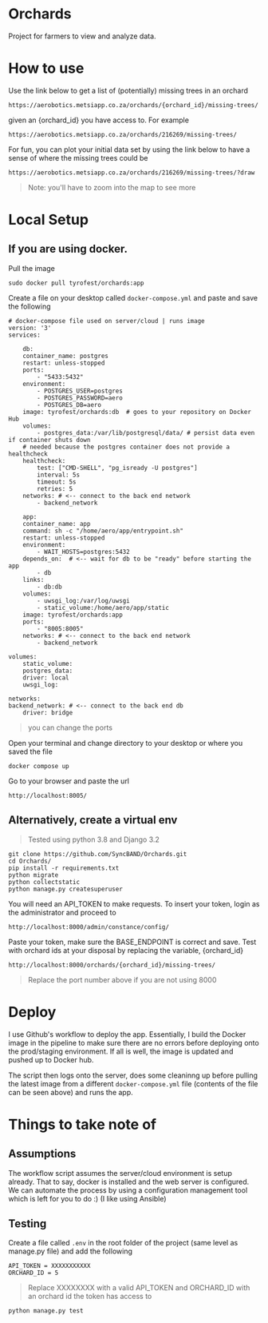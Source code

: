 # Orchards
Project for farmers to view and analyze data.


# How to use

Use the link below to get a list of (potentially) missing trees in an orchard

    https://aerobotics.metsiapp.co.za/orchards/{orchard_id}/missing-trees/

given an {orchard_id} you have access to. For example
    
    https://aerobotics.metsiapp.co.za/orchards/216269/missing-trees/

For fun, you can plot your initial data set by using the link below to have a sense of where the missing trees could be

    https://aerobotics.metsiapp.co.za/orchards/216269/missing-trees/?draw

> Note: you'll have to zoom into the map to see more


# Local Setup 

## If you are using docker. 

Pull the image

    sudo docker pull tyrofest/orchards:app

Create a file on your desktop called `docker-compose.yml` and paste and save the following

    # docker-compose file used on server/cloud | runs image
    version: '3'
    services:

        db:
        container_name: postgres
        restart: unless-stopped
        ports:
            - "5433:5432"
        environment:
            - POSTGRES_USER=postgres
            - POSTGRES_PASSWORD=aero
            - POSTGRES_DB=aero
        image: tyrofest/orchards:db  # goes to your repository on Docker Hub
        volumes:
            - postgres_data:/var/lib/postgresql/data/ # persist data even if container shuts down
        # needed because the postgres container does not provide a healthcheck
        healthcheck:
            test: ["CMD-SHELL", "pg_isready -U postgres"]
            interval: 5s
            timeout: 5s
            retries: 5
        networks: # <-- connect to the back end network
            - backend_network
            
        app:
        container_name: app
        command: sh -c "/home/aero/app/entrypoint.sh"
        restart: unless-stopped
        environment:
            - WAIT_HOSTS=postgres:5432
        depends_on:  # <-- wait for db to be "ready" before starting the app
            - db
        links:
            - db:db
        volumes:
            - uwsgi_log:/var/log/uwsgi
            - static_volume:/home/aero/app/static
        image: tyrofest/orchards:app
        ports:
            - "8005:8005"
        networks: # <-- connect to the back end network
            - backend_network

    volumes:
        static_volume:
        postgres_data:
        driver: local
        uwsgi_log:

    networks:
    backend_network: # <-- connect to the back end db
        driver: bridge

> you can change the ports 

Open your terminal and change directory to your desktop or where you saved the file

    docker compose up

Go to your browser and paste the url

    http://localhost:8005/


## Alternatively, create a virtual env 

> Tested using python 3.8 and Django 3.2

    git clone https://github.com/SyncBAND/Orchards.git
    cd Orchards/
    pip install -r requirements.txt
    python migrate
    python collectstatic
    python manage.py createsuperuser

You will need an API_TOKEN to make requests. To insert your token, login as the 
administrator and proceed to

    http://localhost:8000/admin/constance/config/

Paste your token, make sure the BASE_ENDPOINT is correct and save. Test with orchard ids at your disposal by replacing the variable, {orchard_id}

    http://localhost:8000/orchards/{orchard_id}/missing-trees/

> Replace the port number above if you are not using 8000


# Deploy

I use Github's workflow to deploy the app. Essentially, I build the Docker image in the pipeline to make sure there are no errors before deploying onto the prod/staging environment. If all is well, the image is updated and pushed up to Docker hub. 

The script then logs onto the server, does some cleaninng up before pulling the latest image from a different `docker-compose.yml` file (contents of the file can be seen above) and runs the app.


# Things to take note of

## Assumptions

The workflow script assumes the server/cloud environment is setup already. That to say, docker is installed and the web server is configured. We can automate the process by using a configuration management tool which is left for you to do :) (I like using Ansible)

## Testing

Create a file called `.env` in the root folder of the project (same level as manage.py file) and add the following

    API_TOKEN = XXXXXXXXXXX
    ORCHARD_ID = 5

> Replace XXXXXXXX with a valid API_TOKEN and ORCHARD_ID with an orchard id the token has access to

    python manage.py test


